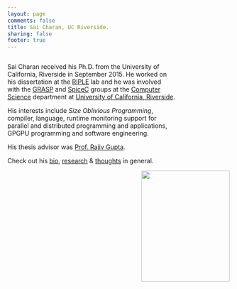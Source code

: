 ```yaml
---
layout: page
comments: false
title: Sai Charan, UC Riverside.
sharing: false
footer: true
---
```


<div>

<div style="width: 75%; float: left">
<p>Sai Charan received his Ph.D. from the University of California, Riverside in September 2015. He worked on his dissertation at the <a href="http://riple.cs.ucr.edu/">RIPLE</a> lab and he was involved with the <a href="http://grasp.cs.ucr.edu">GRASP</a> and <a href="http://www.cs.ucr.edu/~gupta/research/Projects/multi1.html">SpiceC</a> groups at the <a href="http://www.cs.ucr.edu">Computer Science</a> department at <a href="http://www.ucr.edu">University of California, Riverside</a>.</p>

<p>His interests include <em>Size Oblivious Programming</em>, compiler, language, runtime monitoring support for parallel and distributed programming and applications, GPGPU programming and software engineering.</p>

<p>His thesis advisor was <a href="http://www.cs.ucr.edu/~gupta">Prof. Rajiv Gupta</a>.</p>

<p>Check out his <a rel="author" href="http://www.cs.ucr.edu/~scharan/about/">bio</a>, <a href="http://www.cs.ucr.edu/~scharan/research">research</a> &amp; <a href="http://www.cs.ucr.edu/~scharan/blog">thoughts</a> in general.</p>
</div>

<div style="float: right">
<img src="/images/sai.jpg" align="left" width="199" height="250" />
</div>

</div>

